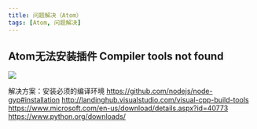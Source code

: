 ```yaml
---
title: 问题解决（Atom）
tags: [Atom, 问题解决]
---
```


## Atom无法安装插件 Compiler tools not found

![](https://oliver-blog.oss-cn-shenzhen.aliyuncs.com/20240405065404.png)

解决方案：安装必须的编译环境
https://github.com/nodejs/node-gyp#installation
http://landinghub.visualstudio.com/visual-cpp-build-tools
https://www.microsoft.com/en-us/download/details.aspx?id=40773
https://www.python.org/downloads/